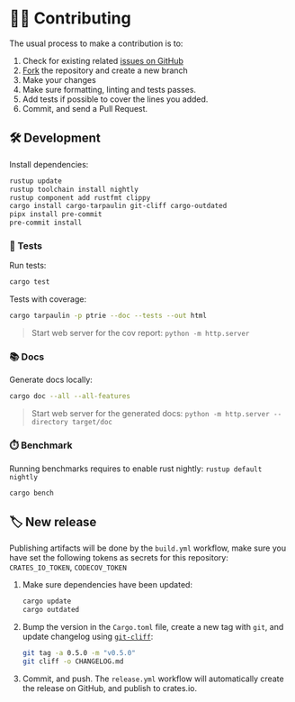 # 🧑‍💻 Contributing

The usual process to make a contribution is to:

1. Check for existing related [issues on GitHub](https://github.com/vemonet/ptrie/issues)
2. [Fork](https://github.com/vemonet/ptrie/fork) the repository and create a new branch
3. Make your changes
4. Make sure formatting, linting and tests passes.
5. Add tests if possible to cover the lines you added.
6. Commit, and send a Pull Request.

## 🛠️ Development

Install dependencies:

```bash
rustup update
rustup toolchain install nightly
rustup component add rustfmt clippy
cargo install cargo-tarpaulin git-cliff cargo-outdated
pipx install pre-commit
pre-commit install
```

### 🧪 Tests

Run tests:

```bash
cargo test
```

Tests with coverage:

```bash
cargo tarpaulin -p ptrie --doc --tests --out html
```

> Start web server for the cov report: `python -m http.server`

### 📚 Docs

Generate docs locally:

```bash
cargo doc --all --all-features
```

> Start web server for the generated docs: `python -m http.server --directory target/doc`

### ⏱️ Benchmark

Running benchmarks requires to enable rust nightly: `rustup default nightly`

```bash
cargo bench
```

## 🏷️ New release

Publishing artifacts will be done by the `build.yml` workflow, make sure you have set the following tokens as secrets for this repository: `CRATES_IO_TOKEN`, `CODECOV_TOKEN`

1. Make sure dependencies have been updated:

   ```bash
   cargo update
   cargo outdated
   ```

2. Bump the version in the `Cargo.toml` file, create a new tag with `git`, and update changelog using [`git-cliff`](https://git-cliff.org):

   ```bash
   git tag -a 0.5.0 -m "v0.5.0"
   git cliff -o CHANGELOG.md
   ```

3. Commit, and push. The `release.yml` workflow will automatically create the release on GitHub, and publish to crates.io.
